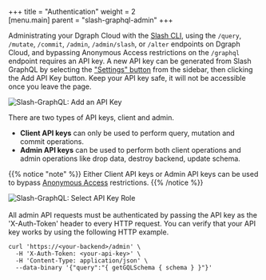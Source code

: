 +++
title = "Authentication"
weight = 2   
[menu.main]
    parent = "slash-graphql-admin"
+++

Administrating your Dgraph Cloud with the [Slash CLI](slash-cli/overview/), using the `/query`, `/mutate`, `/commit`, `/admin`, `/admin/slash`, or `/alter` endpoints on Dgraph Cloud, and bypassing Anonymous Access restrictions on the `/graphql` endpoint requires an API key. A new API key can be generated from Slash GraphQL by selecting the ["Settings" button](https://cloud.dgraph.io/_/settings) from the sidebar, then clicking the Add API Key button. Keep your API key safe, it will not be accessible once you leave the page.

![Slash-GraphQL: Add an API Key ](/images/slash-graphql-4.png)

There are two types of API keys, client and admin.

- **Client API keys** can only be used to perform query, mutation and commit operations.
- **Admin API keys** can be used to perform both client operations and admin operations like drop data, destroy backend, update schema.

{{% notice "note" %}}
Either Client API keys or Admin API keys can be used to bypass [Anonymous Access](../settings) restrictions.
{{% /notice %}}

![Slash-GraphQL: Select API Key Role ](/images/slash-graphql-5.png)
<br>
<br>
All admin API requests must be authenticated by passing the API key as the 'X-Auth-Token' header to every HTTP request. You can verify that your API key works by using the following HTTP example.

```
curl 'https://<your-backend>/admin' \
  -H 'X-Auth-Token: <your-api-key>' \
  -H 'Content-Type: application/json' \
  --data-binary '{"query":"{ getGQLSchema { schema } }"}'
```
